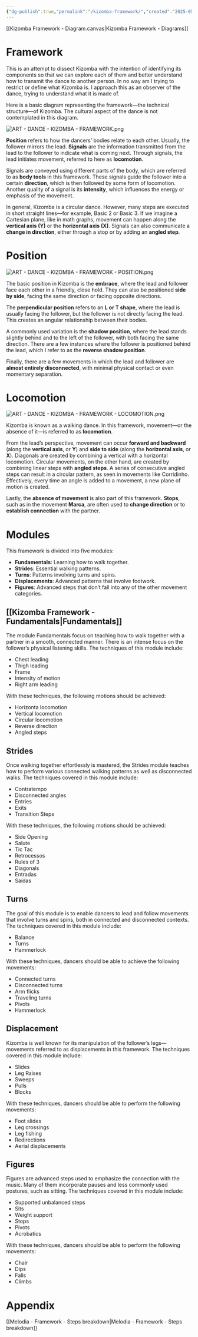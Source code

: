 ```yaml
---
{"dg-publish":true,"permalink":"/kizomba-framework/","created":"2025-05-27T13:45:05.938-04:00","updated":"2025-07-23T17:32:22.911-04:00"}
---
```



[[Kizomba Framework - Diagram.canvas|Kizomba Framework - Diagrams]]

# Framework

This is an attempt to dissect Kizomba with the intention of identifying its components so that we can explore each of them and better understand how to transmit the dance to another person. In no way am I trying to restrict or define what Kizomba is. I approach this as an observer of the dance, trying to understand what it is made of.

Here is a basic diagram representing the framework—the technical structure—of Kizomba. The cultural aspect of the dance is not contemplated in this diagram.

![ART - DANCE - KIZOMBA - FRAMEWORK.png](/img/user/MEDIA/ART%20-%20DANCE%20-%20KIZOMBA%20-%20FRAMEWORK.png)

**Position** refers to how the dancers’ bodies relate to each other. Usually, the follower mirrors the lead. **Signals** are the information transmitted from the lead to the follower to indicate what is coming next. Through signals, the lead initiates movement, referred to here as **locomotion**.

Signals are conveyed using different parts of the body, which are referred to as **body tools** in this framework. These signals guide the follower into a certain **direction**, which is then followed by some form of locomotion. Another quality of a signal is its **intensity**, which influences the energy or emphasis of the movement.

In general, Kizomba is a circular dance. However, many steps are executed in short straight lines—for example, Basic 2 or Basic 3. If we imagine a Cartesian plane, like in math graphs, movement can happen along the **vertical axis (Y)** or the **horizontal axis (X)**. Signals can also communicate a **change in direction**, either through a stop or by adding an **angled step**.

# Position

![ART - DANCE - KIZOMBA - FRAMEWORK - POSITION.png](/img/user/MEDIA/ART%20-%20DANCE%20-%20KIZOMBA%20-%20FRAMEWORK%20-%20POSITION.png)

The basic position in Kizomba is the **embrace**, where the lead and follower face each other in a friendly, close hold. They can also be positioned **side by side**, facing the same direction or facing opposite directions.

The **perpendicular position** refers to an **L or T shape**, where the lead is usually facing the follower, but the follower is not directly facing the lead. This creates an angular relationship between their bodies.

A commonly used variation is the **shadow position**, where the lead stands slightly behind and to the left of the follower, with both facing the same direction. There are a few instances where the follower is positioned behind the lead, which I refer to as the **reverse shadow position**.

Finally, there are a few movements in which the lead and follower are **almost entirely disconnected**, with minimal physical contact or even momentary separation.

# Locomotion

![ART - DANCE - KIZOMBA - FRAMEWORK - LOCOMOTION.png](/img/user/MEDIA/ART%20-%20DANCE%20-%20KIZOMBA%20-%20FRAMEWORK%20-%20LOCOMOTION.png)

Kizomba is known as a walking dance. In this framework, movement—or the absence of it—is referred to as **locomotion**.

From the lead’s perspective, movement can occur **forward and backward** (along the **vertical axis**, or **Y**) and **side to side** (along the **horizontal axis**, or **X**). Diagonals are created by combining a vertical with a horizontal locomotion. Circular movements, on the other hand, are created by combining linear steps with **angled steps**. A series of consecutive angled steps can result in a circular pattern, as seen in movements like Corridinho. Effectively, every time an angle is added to a movement, a new plane of motion is created.

Lastly, the **absence of movement** is also part of this framework. **Stops**, such as in the movement **Marca**, are often used to **change direction** or to **establish connection** with the partner.

# Modules

This framework is divided into five modules:

- **Fundamentals**: Learning how to walk together.
- **Strides**: Essential walking patterns.
- **Turns**: Patterns involving turns and spins.
- **Displacements**: Advanced patterns that involve footwork.
- **Figures**: Advanced steps that don’t fall into any of the other movement categories.

## [[Kizomba Framework - Fundamentals\|Fundamentals]]

The module Fundamentals focus on teaching how to walk together with a partner in a smooth, connected manner. There is an intense focus on the follower’s physical listening skills. The techniques of this module include:

- Chest leading
- Thigh leading
- Frame
- Intensity of motion
- Right arm leading

With these techniques, the following motions should be achieved:

- Horizonta locomotion
- Vertical locomotion
- Circular locomotion
- Reverse direction
- Angled steps

## Strides

Once walking together effortlessly is mastered, the Strides module teaches how to perform various connected walking patterns as well as disconnected walks. The techniques covered in this module include:

- Contratempo
- Disconnected angles
- Entries
- Exits
- Transition Steps

With these techniques, the following motions should be achieved:

- Side Opening
- Salute
- Tic Tac
- Retrocessos
- Rules of 3
- Diagonals
- Entradas
- Saídas

## Turns

The goal of this module is to enable dancers to lead and follow movements that involve turns and spins, both in connected and disconnected contexts. The techniques covered in this module include:

- Balance
- Turns
- Hammerlock

With these techniques, dancers should be able to achieve the following movements:

- Connected turns
- Disconnected turns
- Arm flicks
- Traveling turns
- Pivots
- Hammerlock

## Displacement

Kizomba is well known for its manipulation of the follower’s legs—movements referred to as displacements in this framework. The techniques covered in this module include:

- Slides
- Leg Raises
- Sweeps
- Pulls
- Blocks

With these techniques, dancers should be able to perform the following movements:

- Foot slides
- Leg crossings
- Leg fishing
- Redirections
- Aerial displacements

## Figures

Figures are advanced steps used to emphasize the connection with the music. Many of them incorporate pauses and less commonly used postures, such as sitting. The techniques covered in this module include:

- Supported unbalanced steps
- Sits
- Weight support
- Stops
- Pivots
- Acrobatics

With these techniques, dancers should be able to perform the following movements:

- Chair
- Dips
- Falls
- Climbs

# Appendix

[[Melodia - Framework - Steps breakdown\|Melodia - Framework - Steps breakdown]]
